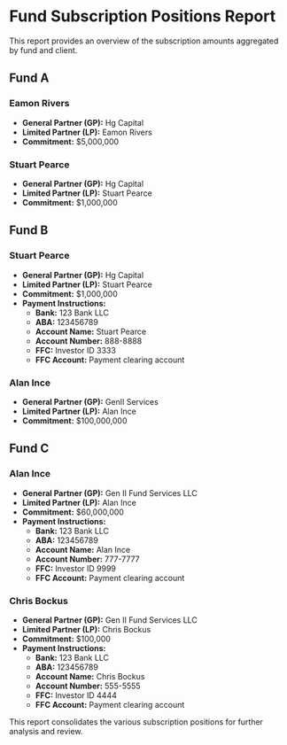 # Fund Subscription Positions Report

This report provides an overview of the subscription amounts aggregated by fund and client.

## Fund A

### Eamon Rivers
- **General Partner (GP):** Hg Capital
- **Limited Partner (LP):** Eamon Rivers
- **Commitment:** $5,000,000

### Stuart Pearce
- **General Partner (GP):** Hg Capital
- **Limited Partner (LP):** Stuart Pearce
- **Commitment:** $1,000,000

## Fund B

### Stuart Pearce
- **General Partner (GP):** Hg Capital
- **Limited Partner (LP):** Stuart Pearce
- **Commitment:** $1,000,000
- **Payment Instructions:**
  - **Bank:** 123 Bank LLC
  - **ABA:** 123456789
  - **Account Name:** Stuart Pearce
  - **Account Number:** 888-8888
  - **FFC:** Investor ID 3333
  - **FFC Account:** Payment clearing account

### Alan Ince
- **General Partner (GP):** GenII Services
- **Limited Partner (LP):** Alan Ince
- **Commitment:** $100,000,000

## Fund C

### Alan Ince
- **General Partner (GP):** Gen II Fund Services LLC
- **Limited Partner (LP):** Alan Ince
- **Commitment:** $60,000,000
- **Payment Instructions:**
  - **Bank:** 123 Bank LLC
  - **ABA:** 123456789
  - **Account Name:** Alan Ince
  - **Account Number:** 777-7777
  - **FFC:** Investor ID 9999
  - **FFC Account:** Payment clearing account

### Chris Bockus
- **General Partner (GP):** Gen II Fund Services LLC
- **Limited Partner (LP):** Chris Bockus
- **Commitment:** $100,000
- **Payment Instructions:**
  - **Bank:** 123 Bank LLC
  - **ABA:** 123456789
  - **Account Name:** Chris Bockus
  - **Account Number:** 555-5555
  - **FFC:** Investor ID 4444
  - **FFC Account:** Payment clearing account

This report consolidates the various subscription positions for further analysis and review.